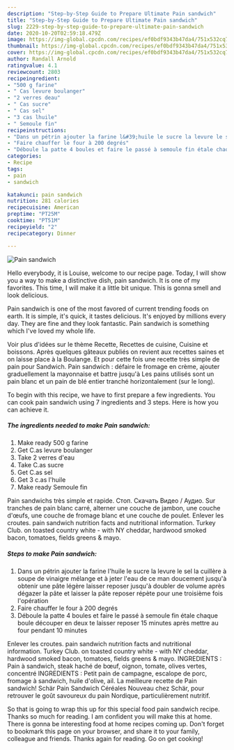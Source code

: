 ```yaml
---
description: "Step-by-Step Guide to Prepare Ultimate Pain sandwich"
title: "Step-by-Step Guide to Prepare Ultimate Pain sandwich"
slug: 2229-step-by-step-guide-to-prepare-ultimate-pain-sandwich
date: 2020-10-20T02:59:18.479Z
image: https://img-global.cpcdn.com/recipes/ef0bdf9343b47da4/751x532cq70/pain-sandwich-photo-principale-de-la-recette.jpg
thumbnail: https://img-global.cpcdn.com/recipes/ef0bdf9343b47da4/751x532cq70/pain-sandwich-photo-principale-de-la-recette.jpg
cover: https://img-global.cpcdn.com/recipes/ef0bdf9343b47da4/751x532cq70/pain-sandwich-photo-principale-de-la-recette.jpg
author: Randall Arnold
ratingvalue: 4.1
reviewcount: 2803
recipeingredient:
- "500 g farine"
- " Cas levure boulanger"
- "2 verres deau"
- " Cas sucre"
- " Cas sel"
- "3 cas lhuile"
- " Semoule fin"
recipeinstructions:
- "Dans un pétrin ajouter la farine l&#39;huile le sucre la levure le sel la cuillère à soupe de vinaigre mélange et à jeter l&#39;eau de ce man doucement jusqu&#39;à obtenir une pâte légère laisser reposer jusqu&#39;à doubler de volume après dégazer la pâte et laisser la pâte reposer répète pour une troisième fois l&#39;opération"
- "Faire chauffer le four à 200 degrés"
- "Déboule la patte 4 boules et faire le passé à semoule fin étale chaque boule découper en deux te laisser reposer 15 minutes après mettre au four pendant 10 minutes"
categories:
- Recipe
tags:
- pain
- sandwich

katakunci: pain sandwich 
nutrition: 281 calories
recipecuisine: American
preptime: "PT25M"
cooktime: "PT51M"
recipeyield: "2"
recipecategory: Dinner

---
```



![Pain sandwich](https://img-global.cpcdn.com/recipes/ef0bdf9343b47da4/751x532cq70/pain-sandwich-photo-principale-de-la-recette.jpg)

Hello everybody, it is Louise, welcome to our recipe page. Today, I will show you a way to make a distinctive dish, pain sandwich. It is one of my favorites. This time, I will make it a little bit unique. This is gonna smell and look delicious.

Pain sandwich is one of the most favored of current trending foods on earth. It is simple, it's quick, it tastes delicious. It's enjoyed by millions every day. They are fine and they look fantastic. Pain sandwich is something which I've loved my whole life.

Voir plus d&#39;idées sur le thème Recette, Recettes de cuisine, Cuisine et boissons. Après quelques gâteaux publiés on revient aux recettes saines et on laisse place à la Boulange. Et pour cette fois une recette très simple de pain pour Sandwich. Pain sandwich : défaire le fromage en crème, ajouter graduellement la mayonnaise et battre jusqu&#39;à Les pains utilisés sont un pain blanc et un pain de blé entier tranché horizontalement (sur le long).


To begin with this recipe, we have to first prepare a few ingredients. You can cook pain sandwich using 7 ingredients and 3 steps. Here is how you can achieve it.

<!--inarticleads1-->

##### The ingredients needed to make Pain sandwich:

1. Make ready 500 g farine
1. Get  C.as levure boulanger
1. Take 2 verres d&#39;eau
1. Take  C.as sucre
1. Get  C.as sel
1. Get 3 c.as l&#39;huile
1. Make ready  Semoule fin


Pain sandwichs très simple et rapide. Стоп. Скачать Видео / Аудио. Sur tranches de pain blanc carré, alterner une couche de jambon, une couche d&#39;œufs, une couche de fromage blanc et une couche de poulet. Enlever les croutes. pain sandwich nutrition facts and nutritional information. Turkey Club. on toasted country white - with NY cheddar, hardwood smoked bacon, tomatoes, fields greens &amp; mayo. 

<!--inarticleads2-->

##### Steps to make Pain sandwich:

1. Dans un pétrin ajouter la farine l&#39;huile le sucre la levure le sel la cuillère à soupe de vinaigre mélange et à jeter l&#39;eau de ce man doucement jusqu&#39;à obtenir une pâte légère laisser reposer jusqu&#39;à doubler de volume après dégazer la pâte et laisser la pâte reposer répète pour une troisième fois l&#39;opération
1. Faire chauffer le four à 200 degrés
1. Déboule la patte 4 boules et faire le passé à semoule fin étale chaque boule découper en deux te laisser reposer 15 minutes après mettre au four pendant 10 minutes


Enlever les croutes. pain sandwich nutrition facts and nutritional information. Turkey Club. on toasted country white - with NY cheddar, hardwood smoked bacon, tomatoes, fields greens &amp; mayo. INGREDIENTS : Pain à sandwich, steak haché de bœuf, oignon, tomate, olives vertes, concentré INGREDIENTS : Petit pain de campagne, escalope de porc, fromage à sandwich, huile d&#39;olive, ail. La meilleure recette de Pain sandwich! Schär Pain Sandwich Céréales Nouveau chez Schär, pour retrouver le goût savoureux du pain Nordique, particulièrement nutritif. 

So that is going to wrap this up for this special food pain sandwich recipe. Thanks so much for reading. I am confident you will make this at home. There is gonna be interesting food at home recipes coming up. Don't forget to bookmark this page on your browser, and share it to your family, colleague and friends. Thanks again for reading. Go on get cooking!
